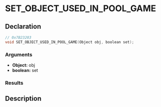 # SET_OBJECT_USED_IN_POOL_GAME

## Declaration
```cpp
// 0x7B23203
void SET_OBJECT_USED_IN_POOL_GAME(Object obj, boolean set);
```

### Arguments
- **Object:** obj
- **boolean:** set

### Results

## Description
